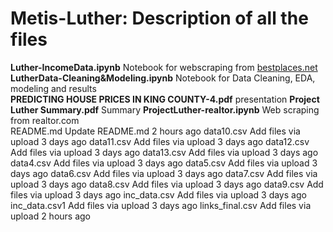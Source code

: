 # Metis-Luther: Description of all the files

**Luther-IncomeData.ipynb**	Notebook for webscraping from [bestplaces.net](https://www.bestplaces.net/find/zip.aspx?st=Washington&county=53033)
**LutherData-Cleaning&Modeling.ipynb**	Notebook for Data Cleaning, EDA, modeling and results	
**PREDICTING HOUSE PRICES IN KING COUNTY-4.pdf**	presentation
**Project Luther Summary.pdf**	Summary	
**ProjectLuther-realtor.ipynb**	Web scraping from realtor.com	
README.md	Update README.md	2 hours ago
data10.csv	Add files via upload	3 days ago
data11.csv	Add files via upload	3 days ago
data12.csv	Add files via upload	3 days ago
data13.csv	Add files via upload	3 days ago
data4.csv	Add files via upload	3 days ago
data5.csv	Add files via upload	3 days ago
data6.csv	Add files via upload	3 days ago
data7.csv	Add files via upload	3 days ago
data8.csv	Add files via upload	3 days ago
data9.csv	Add files via upload	3 days ago
inc_data.csv	Add files via upload	3 days ago
inc_data.csv1	Add files via upload	3 days ago
links_final.csv	Add files via upload	2 hours ago


